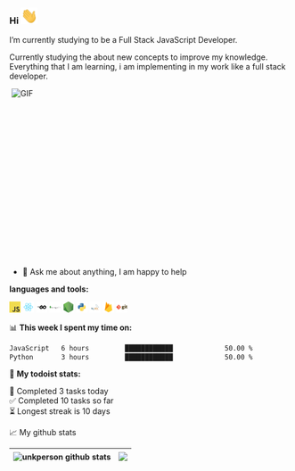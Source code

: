 ### Hi <img src="https://raw.githubusercontent.com/ABSphreak/ABSphreak/master/gifs/Hi.gif" width="30px"> 

I’m currently studying to be a Full Stack JavaScript Developer.

Currently studying the about new concepts to improve my knowledge. Everything that I am learning, i am implementing in my work like a full stack developer.

  <img align="right" alt="GIF" src="https://github.com/abhisheknaiidu/abhisheknaiidu/blob/master/code.gif?raw=true" width="500" height="320" />
  
- 💬 Ask me about anything, I am happy to help

**languages and tools:**  

<code><img height="20" src="https://raw.githubusercontent.com/github/explore/80688e429a7d4ef2fca1e82350fe8e3517d3494d/topics/javascript/javascript.png"></code>
<code><img height="20" src="https://raw.githubusercontent.com/github/explore/80688e429a7d4ef2fca1e82350fe8e3517d3494d/topics/react/react.png"></code>
<code><img height="20" src="https://raw.githubusercontent.com/github/explore/80688e429a7d4ef2fca1e82350fe8e3517d3494d/topics/go/go.png"></code>
<code><img height="20" src="https://raw.githubusercontent.com/github/explore/5c058a388828bb5fde0bcafd4bc867b5bb3f26f3/topics/mongodb/mongodb.png"></code>
<code><img height="20" src="https://raw.githubusercontent.com/github/explore/80688e429a7d4ef2fca1e82350fe8e3517d3494d/topics/nodejs/nodejs.png"></code>
<code><img height="20" src="https://raw.githubusercontent.com/github/explore/80688e429a7d4ef2fca1e82350fe8e3517d3494d/topics/python/python.png"></code>
<code><img height="20" src="https://raw.githubusercontent.com/github/explore/80688e429a7d4ef2fca1e82350fe8e3517d3494d/topics/mysql/mysql.png"></code>
<code><img height="20" src="https://raw.githubusercontent.com/github/explore/80688e429a7d4ef2fca1e82350fe8e3517d3494d/topics/firebase/firebase.png"></code>
<code><img height="20" src="https://raw.githubusercontent.com/github/explore/80688e429a7d4ef2fca1e82350fe8e3517d3494d/topics/git/git.png"></code>

📊 **This week I spent my time on:**
<!--START_SECTION:waka-->

```text
JavaScript   6 hours         ████████████             50.00 %
Python       3 hours         ████████████             50.00 %
```

<!--END_SECTION:waka-->


🚧 **My todoist stats:**
<!-- TODO-IST:START -->          
🌸  Completed 3 tasks today           
✅  Completed 10 tasks so far           
⏳  Longest streak is 10 days
<!-- TODO-IST:END -->


📈 My github stats

| <img align="center" src="https://github-readme-stats.vercel.app/api?username=unkwperson&show_icons=true&include_all_commits=true&theme=Gotham&hide_border=true" alt="unkperson github stats" /></a> | <img align="center" src="https://github-readme-stats.vercel.app/api/top-langs/?username=unkwperson&layout=compact&theme=Gotham&hide_border=true" /> |
| ------------- | ------------- |



